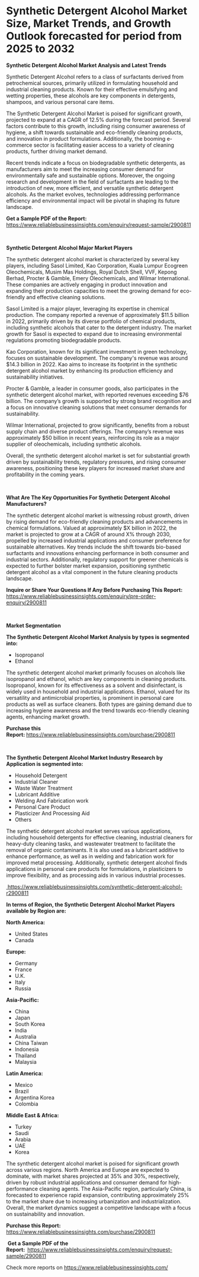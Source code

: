 <p><h1>Synthetic Detergent Alcohol Market Size, Market Trends, and Growth Outlook forecasted for period from 2025 to 2032</h1></p><p><strong>Synthetic Detergent Alcohol Market Analysis and Latest Trends</strong></p>
<p><p>Synthetic Detergent Alcohol refers to a class of surfactants derived from petrochemical sources, primarily utilized in formulating household and industrial cleaning products. Known for their effective emulsifying and wetting properties, these alcohols are key components in detergents, shampoos, and various personal care items.</p><p>The Synthetic Detergent Alcohol Market is poised for significant growth, projected to expand at a CAGR of 12.5% during the forecast period. Several factors contribute to this growth, including rising consumer awareness of hygiene, a shift towards sustainable and eco-friendly cleaning products, and innovation in product formulations. Additionally, the booming e-commerce sector is facilitating easier access to a variety of cleaning products, further driving market demand.</p><p>Recent trends indicate a focus on biodegradable synthetic detergents, as manufacturers aim to meet the increasing consumer demand for environmentally safe and sustainable options. Moreover, the ongoing research and development in the field of surfactants are leading to the introduction of new, more efficient, and versatile synthetic detergent alcohols. As the market evolves, technologies addressing performance efficiency and environmental impact will be pivotal in shaping its future landscape.</p></p>
<p><strong>Get a Sample PDF of the Report:&nbsp;</strong> <a href="https://www.reliablebusinessinsights.com/enquiry/request-sample/2900811?utm_campaign=2279&utm_medium=2&utm_source=Github&utm_content=ia&utm_term=16032025&utm_id=synthetic-detergent-alcohol">https://www.reliablebusinessinsights.com/enquiry/request-sample/2900811</a></p>
<p>&nbsp;</p>
<p><strong>Synthetic Detergent Alcohol Major Market Players</strong></p>
<p><p>The synthetic detergent alcohol market is characterized by several key players, including Sasol Limited, Kao Corporation, Kuala Lumpur Ecogreen Oleochemicals, Musim Mas Holdings, Royal Dutch Shell, VVF, Kepong Berhad, Procter & Gamble, Emery Oleochemicals, and Wilmar International. These companies are actively engaging in product innovation and expanding their production capacities to meet the growing demand for eco-friendly and effective cleaning solutions.</p><p>Sasol Limited is a major player, leveraging its expertise in chemical production. The company reported a revenue of approximately $11.5 billion in 2022, primarily driven by its diverse portfolio of chemical products, including synthetic alcohols that cater to the detergent industry. The market growth for Sasol is expected to expand due to increasing environmental regulations promoting biodegradable products.</p><p>Kao Corporation, known for its significant investment in green technology, focuses on sustainable development. The company's revenue was around $14.3 billion in 2022. Kao aims to increase its footprint in the synthetic detergent alcohol market by enhancing its production efficiency and sustainability initiatives.</p><p>Procter & Gamble, a leader in consumer goods, also participates in the synthetic detergent alcohol market, with reported revenues exceeding $76 billion. The company’s growth is supported by strong brand recognition and a focus on innovative cleaning solutions that meet consumer demands for sustainability.</p><p>Wilmar International, projected to grow significantly, benefits from a robust supply chain and diverse product offerings. The company’s revenue was approximately $50 billion in recent years, reinforcing its role as a major supplier of oleochemicals, including synthetic alcohols.</p><p>Overall, the synthetic detergent alcohol market is set for substantial growth driven by sustainability trends, regulatory pressures, and rising consumer awareness, positioning these key players for increased market share and profitability in the coming years.</p></p>
<p>&nbsp;</p>
<p><strong>What Are The Key Opportunities For Synthetic Detergent Alcohol Manufacturers?</strong></p>
<p><p>The synthetic detergent alcohol market is witnessing robust growth, driven by rising demand for eco-friendly cleaning products and advancements in chemical formulations. Valued at approximately $X billion in 2022, the market is projected to grow at a CAGR of around X% through 2030, propelled by increased industrial applications and consumer preference for sustainable alternatives. Key trends include the shift towards bio-based surfactants and innovations enhancing performance in both consumer and industrial sectors. Additionally, regulatory support for greener chemicals is expected to further bolster market expansion, positioning synthetic detergent alcohol as a vital component in the future cleaning products landscape.</p></p>
<p><strong>Inquire or Share Your Questions If Any Before Purchasing This Report:</strong> <a href="https://www.reliablebusinessinsights.com/enquiry/pre-order-enquiry/2900811?utm_campaign=2279&utm_medium=2&utm_source=Github&utm_content=ia&utm_term=16032025&utm_id=synthetic-detergent-alcohol">https://www.reliablebusinessinsights.com/enquiry/pre-order-enquiry/2900811</a></p>
<p>&nbsp;</p>
<p><strong>Market Segmentation</strong></p>
<p><strong>The Synthetic Detergent Alcohol Market Analysis by types is segmented into:</strong></p>
<p><ul><li>Isopropanol</li><li>Ethanol</li></ul></p>
<p><p>The synthetic detergent alcohol market primarily focuses on alcohols like isopropanol and ethanol, which are key components in cleaning products. Isopropanol, known for its effectiveness as a solvent and disinfectant, is widely used in household and industrial applications. Ethanol, valued for its versatility and antimicrobial properties, is prominent in personal care products as well as surface cleaners. Both types are gaining demand due to increasing hygiene awareness and the trend towards eco-friendly cleaning agents, enhancing market growth.</p></p>
<p><strong>Purchase this Report:&nbsp;</strong><a href="https://www.reliablebusinessinsights.com/purchase/2900811?utm_campaign=2279&utm_medium=2&utm_source=Github&utm_content=ia&utm_term=16032025&utm_id=synthetic-detergent-alcohol">https://www.reliablebusinessinsights.com/purchase/2900811</a></p>
<p>&nbsp;</p>
<p><strong>The Synthetic Detergent Alcohol Market Industry Research by Application is segmented into:</strong></p>
<p><ul><li>Household Detergent</li><li>Industrial Cleaner</li><li>Waste Water Treatment</li><li>Lubricant Additive</li><li>Welding And Fabrication work</li><li>Personal Care Product</li><li>Plasticizer And Processing Aid</li><li>Others</li></ul></p>
<p><p>The synthetic detergent alcohol market serves various applications, including household detergents for effective cleaning, industrial cleaners for heavy-duty cleaning tasks, and wastewater treatment to facilitate the removal of organic contaminants. It is also used as a lubricant additive to enhance performance, as well as in welding and fabrication work for improved metal processing. Additionally, synthetic detergent alcohol finds applications in personal care products for formulations, in plasticizers to improve flexibility, and as processing aids in various industrial processes.</p></p>
<p><a href="https://www.reliablebusinessinsights.com/synthetic-detergent-alcohol-r2900811?utm_campaign=2279&utm_medium=2&utm_source=Github&utm_content=ia&utm_term=16032025&utm_id=synthetic-detergent-alcohol">&nbsp;https://www.reliablebusinessinsights.com/synthetic-detergent-alcohol-r2900811</a></p>
<p><strong>In terms of Region, the Synthetic Detergent Alcohol Market Players available by Region are:</strong></p>
<p>
    <p> <strong> North America: </strong>
        <ul>
            <li>United States</li>
            <li>Canada</li>
        </ul>
        </p> 
    <p> <strong> Europe: </strong>
        <ul>
            <li>Germany</li>
            <li>France</li>
            <li>U.K.</li>
            <li>Italy</li>
            <li>Russia</li>
        </ul>
        </p> 
    <p> <strong> Asia-Pacific: </strong>
        <ul>
            <li>China</li>
            <li>Japan</li>
            <li>South Korea</li>
            <li>India</li>
            <li>Australia</li>
            <li>China Taiwan</li>
            <li>Indonesia</li>
            <li>Thailand</li>
            <li>Malaysia</li>
        </ul>
        </p> 
    <p> <strong> Latin America: </strong>
        <ul>
            <li>Mexico</li>
            <li>Brazil</li>
            <li>Argentina Korea</li>
            <li>Colombia</li>
        </ul>
        </p> 
    <p> <strong> Middle East & Africa: </strong>
        <ul>
            <li>Turkey</li>
            <li>Saudi</li>
            <li>Arabia</li>
            <li>UAE</li>
            <li>Korea</li>
        </ul>
    </p>
    </p>
<p><p>The synthetic detergent alcohol market is poised for significant growth across various regions. North America and Europe are expected to dominate, with market shares projected at 35% and 30%, respectively, driven by robust industrial applications and consumer demand for high-performance cleaning agents. The Asia-Pacific region, particularly China, is forecasted to experience rapid expansion, contributing approximately 25% to the market share due to increasing urbanization and industrialization. Overall, the market dynamics suggest a competitive landscape with a focus on sustainability and innovation.</p></p>
<p><strong>Purchase this Report: </strong><a href="https://www.reliablebusinessinsights.com/purchase/2900811?utm_campaign=2279&utm_medium=2&utm_source=Github&utm_content=ia&utm_term=16032025&utm_id=synthetic-detergent-alcohol">https://www.reliablebusinessinsights.com/purchase/2900811</a></p>
<p>&nbsp;<strong>Get a Sample PDF of the Report:&nbsp;&nbsp;</strong><a href="https://www.reliablebusinessinsights.com/enquiry/request-sample/2900811?utm_campaign=2279&utm_medium=2&utm_source=Github&utm_content=ia&utm_term=16032025&utm_id=synthetic-detergent-alcohol">https://www.reliablebusinessinsights.com/enquiry/request-sample/2900811</a></p>
<p><strong></strong></p>
<p>Check more reports on <a href="https://www.reliablebusinessinsights.com/?utm_campaign=2279&utm_medium=2&utm_source=Github&utm_content=ia&utm_term=16032025&utm_id=synthetic-detergent-alcohol">https://www.reliablebusinessinsights.com/</a></p>